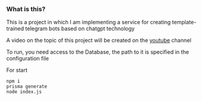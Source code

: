 ### What is this?
This is a project in which I am implementing a service for creating template-trained telegram bots based on chatgpt technology

A video on the topic of this project will be created on the [youtube](https://www.youtube.com/channel/UCL3em4n1pKwp1WRl8azEsvA) channel 

To run, you need access to the Database, the path to it is specified in the configuration file

For start
```
npm i
prisma generate
node index.js
```